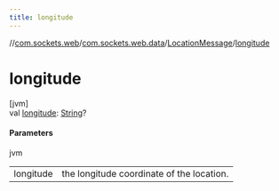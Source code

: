 ```yaml
---
title: longitude
---
```

//[com.sockets.web](../../../index.html)/[com.sockets.web.data](../index.html)/[LocationMessage](index.html)/[longitude](longitude.html)



# longitude



[jvm]\
val [longitude](longitude.html): [String](https://kotlinlang.org/api/latest/jvm/stdlib/kotlin/-string/index.html)?



#### Parameters


jvm

| | |
|---|---|
| longitude | the longitude coordinate of the location. |




